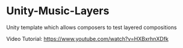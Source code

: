 # Unity-Music-Layers
Unity template which allows composers to test layered compositions

Video Tutorial:
https://www.youtube.com/watch?v=HXBxrhnXDfk
